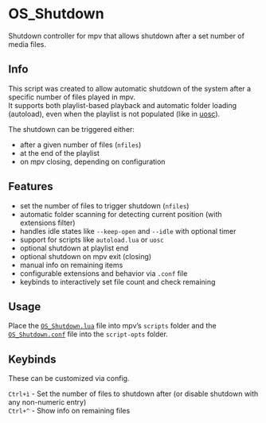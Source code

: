 # OS_Shutdown
Shutdown controller for mpv that allows shutdown after a set number of media files.

## Info
This script was created to allow automatic shutdown of the system after a specific number of files played in mpv.  
It supports both playlist-based playback and automatic folder loading (autoload), even when the playlist is not populated (like in [uosc](https://github.com/tomasklaen/uosc)).

The shutdown can be triggered either:
- after a given number of files (`nfiles`)
- at the end of the playlist
- on mpv closing, depending on configuration

## Features
* set the number of files to trigger shutdown (`nfiles`)
* automatic folder scanning for detecting current position (with extensions filter)
* handles idle states like `--keep-open` and `--idle` with optional timer
* support for scripts like `autoload.lua` or `uosc`
* optional shutdown at playlist end
* optional shutdown on mpv exit (closing)
* manual info on remaining items
* configurable extensions and behavior via `.conf` file
* keybinds to interactively set file count and check remaining

## Usage
Place the [`OS_Shutdown.lua`](./OS_Shutdown.lua) file into mpv’s `scripts` folder and the [`OS_Shutdown.conf`](./OS_Shutdown.conf) file into the `script-opts` folder.

## Keybinds
These can be customized via config.

`Ctrl+ì` - Set the number of files to shutdown after (or disable shutdown with any non-numeric entry)  
`Ctrl+^` - Show info on remaining files  
